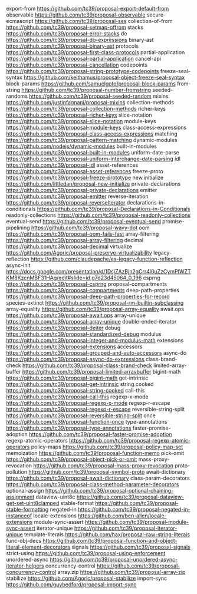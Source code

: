 export-from https://github.com/tc39/proposal-export-default-from
observable https://github.com/tc39/proposal-observable
secure-ecmascript https://github.com/tc39/proposal-ses
collection-of-from https://github.com/tc39/proposal-setmap-offrom
stacks https://github.com/tc39/proposal-error-stacks
do https://github.com/tc39/proposal-do-expressions
binary-ast https://github.com/tc39/proposal-binary-ast
protocols https://github.com/tc39/proposal-first-class-protocols
partial-application https://github.com/tc39/proposal-partial-application
cancel-api https://github.com/tc39/proposal-cancellation
codepoints https://github.com/tc39/proposal-string-prototype-codepoints
freeze-seal-syntax https://github.com/keithamus/proposal-object-freeze-seal-syntax
block-params https://github.com/samuelgoto/proposal-block-params
from-string https://github.com/tc39/proposal-number-fromstring
seeded-randoms https://github.com/tc39/proposal-seeded-random
mixins https://github.com/justinfagnani/proposal-mixins
collection-methods https://github.com/tc39/proposal-collection-methods
richer-keys https://github.com/tc39/proposal-richer-keys
slice-notation https://github.com/tc39/proposal-slice-notation
module-keys https://github.com/tc39/proposal-module-keys
class-access-expressions https://github.com/tc39/proposal-class-access-expressions
matching https://github.com/tc39/proposal-pattern-matching
dynamic-modules https://github.com/nodejs/dynamic-modules
built-in-modules https://github.com/tc39/proposal-built-in-modules
uniform-date-parse https://github.com/tc39/proposal-uniform-interchange-date-parsing
idl https://github.com/tc39/proposal-idl
asset-references https://github.com/tc39/proposal-asset-references
freeze-proto https://github.com/tc39/proposal-freeze-prototype
new.initialize https://github.com/littledan/proposal-new-initialize
private-declarations https://github.com/tc39/proposal-private-declarations
emitter https://github.com/tc39/proposal-emitter
reverse-iteration https://github.com/tc39/proposal-reverseIterator
declarations-in-conditionals https://github.com/tc39/proposal-Declarations-in-Conditionals
readonly-collections https://github.com/tc39/proposal-readonly-collections
eventual-send https://github.com/tc39/proposal-eventual-send
promise-pipelining https://github.com/tc39/proposal-wavy-dot
oom https://github.com/tc39/proposal-oom-fails-fast
array-filtering https://github.com/tc39/proposal-array-filtering
decimal https://github.com/tc39/proposal-decimal
virtualize https://github.com/Agoric/proposal-preserve-virtualizability
legacy-reflection https://github.com/claudepache/es-legacy-function-reflection
async-init https://docs.google.com/presentation/d/1DsjZAzBjn2gCrr4l0uZzCymPIWZTKM8KzcnMBF31HAg/edit#slide=id.g7d23d45064_0_196
csprng https://github.com/tc39/proposal-csprng
proposal-compartments https://github.com/tc39/proposal-compartments
deep-path-properties https://github.com/tc39/proposal-deep-path-properties-for-record
species-extinct https://github.com/tc39/proposal-rm-builtin-subclassing
array-equality https://github.com/tc39/proposal-array-equality
await.ops https://github.com/tc39/proposal-await.ops
array-unique https://github.com/tc39/proposal-array-unique
double-ended-iterator https://github.com/tc39/proposal-deiter
debug https://github.com/tc39/proposal-standardized-debug
modulus https://github.com/tc39/proposal-integer-and-modulus-math
extensions https://github.com/tc39/proposal-extensions
accessors https://github.com/tc39/proposal-grouped-and-auto-accessors
async-do https://github.com/tc39/proposal-async-do-expressions
class-brand-check https://github.com/tc39/proposal-class-brand-check
limited-array-buffer https://github.com/tc39/proposal-limited-arraybuffer
bigint-math https://github.com/tc39/proposal-bigint-math
get-intrinsic https://github.com/tc39/proposal-get-intrinsic
string.cooked https://github.com/tc39/proposal-string-cooked
call-this https://github.com/tc39/proposal-call-this
regexp-x-mode https://github.com/tc39/proposal-regexp-x-mode
regexp-r-escape https://github.com/tc39/proposal-regexp-r-escape
reversible-string-split https://github.com/tc39/proposal-reversible-string-split
once https://github.com/tc39/proposal-function-once
type-annotations https://github.com/tc39/proposal-type-annotations
faster-promise-adoption https://github.com/tc39/proposal-faster-promise-adoption
regexp-atomic-operators https://github.com/tc39/proposal-regexp-atomic-operators
policy-maps https://github.com/tc39/proposal-policy-map-set
memoization https://github.com/tc39/proposal-function-memo
pick-omit https://github.com/tc39/proposal-object-pick-or-omit
mass-proxy-revocation https://github.com/tc39/proposal-mass-proxy-revocation
proto-pollution https://github.com/tc39/proposal-symbol-proto
await-dictionary https://github.com/tc39/proposal-await-dictionary
class-param-decorators https://github.com/tc39/proposal-class-method-parameter-decorators
optional-assign https://github.com/tc39/proposal-optional-chaining-assignment
dataview-uint8c https://github.com/tc39/proposal-dataview-get-set-uint8clamped
stable-format https://github.com/tc39/proposal-stable-formatting
negated-in https://github.com/tc39/proposal-negated-in-instanceof
locale-extensions https://github.com/ben-allen/locale-extensions
module-sync-assert https://github.com/tc39/proposal-module-sync-assert
iterator-unique https://github.com/tc39/proposal-iterator-unique
template-literals https://github.com/hax/proposal-raw-string-literals
func-obj-decs https://github.com/tc39/proposal-function-and-object-literal-element-decorators
signals https://github.com/tc39/proposal-signals
strict-using https://github.com/tc39/proposal-using-enforcement
unordered-async https://github.com/tc39/proposal-unordered-async-iterator-helpers
concurrency-control https://github.com/tc39/proposal-concurrency-control
array.zip https://github.com/tc39/proposal-array-zip
stabilize https://github.com/Agoric/proposal-stabilize
import-sync https://github.com/guybedford/proposal-import-sync
